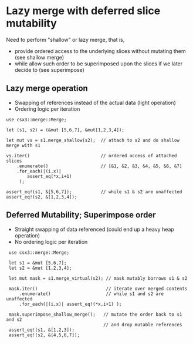 # Lazy merge with deferred slice mutability
Need to perform "shallow" or lazy merge, that is,
* provide ordered access to the underlying slices without mutating them (see shallow merge)
* while allow such order to be superimposed upon the slices if we later decide to (see superimpose)

## Lazy merge operation 
* Swapping of references instead of the actual data (light operation)
* Ordering logic per iteration
```rust,noplayground
use csx3::merge::Merge;

let (s1, s2) = (&mut [5,6,7], &mut[1,2,3,4]);

let mut vs = s1.merge_shallow(s2);  // attach to s2 and do shallow merge with s1
 
vs.iter()                           // ordered access of attached slices
    .enumerate()                    // [&1, &2, &3, &4, &5, &6, &7]
    .for_each(|(i,x)| 
        assert_eq(*x,i+1) 
     );

assert_eq!(s1, &[5,6,7]);           // while s1 & s2 are unaffected
assert_eq!(s2, &[1,2,3,4]);
```
## Deferred Mutability; Superimpose order
* Straight swapping of data referenced (could end up a heavy heap operation)
* No ordering logic per iteration
```rust,noplayground
 use csx3::merge::Merge;

 let s1 = &mut [5,6,7];
 let s2 = &mut [1,2,3,4];

 let mut mask = s1.merge_virtual(s2); // mask mutably borrows s1 & s2

 mask.iter()                          // iterate over merged contents
     .enumerate()                     // while s1 and s2 are unaffected
     .for_each(|(i,x)| assert_eq!(*x,i+1) );

 mask.superimpose_shallow_merge();   // mutate the order back to s1 and s2
                                     // and drop mutable references
 assert_eq!(s1, &[1,2,3]);
 assert_eq!(s2, &[4,5,6,7]);
```
